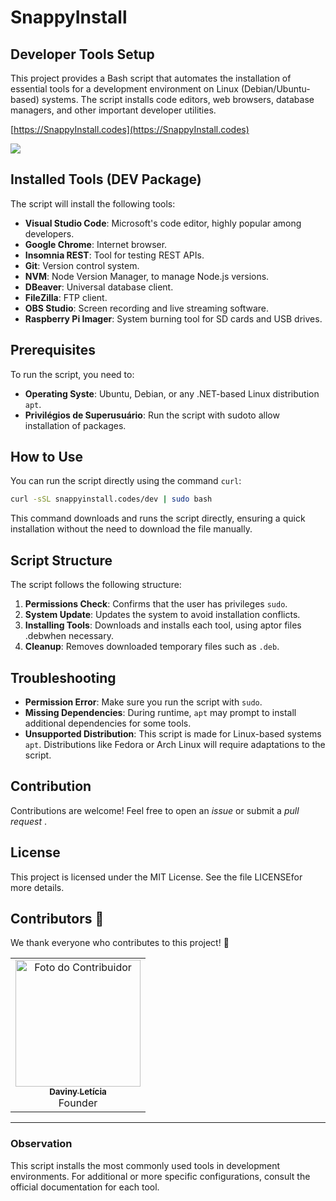 # SnappyInstall

## Developer Tools Setup

This project provides a Bash script that automates the installation of essential tools for a development environment on Linux (Debian/Ubuntu-based) systems. The script installs code editors, web browsers, database managers, and other important developer utilities.

[https://SnappyInstall.codes](https://SnappyInstall.codes)

<img class="mascote" src='https://snappyinstall.codes/img/mascote.png'/>

## Installed Tools (DEV Package)

The script will install the following tools:

- **Visual Studio Code**: Microsoft's code editor, highly popular among developers.
- **Google Chrome**: Internet browser.
- **Insomnia REST**: Tool for testing REST APIs.
- **Git**: Version control system.
- **NVM**: Node Version Manager, to manage Node.js versions.
- **DBeaver**: Universal database client.
- **FileZilla**: FTP client.
- **OBS Studio**: Screen recording and live streaming software.
- **Raspberry Pi Imager**: System burning tool for SD cards and USB drives.

## Prerequisites

To run the script, you need to:

- **Operating Syste**: Ubuntu, Debian, or any .NET-based Linux distribution `apt`.
- **Privilégios de Superusuário**: Run the script with sudoto allow installation of packages.

## How to Use

You can run the script directly using the command `curl`:

```bash
curl -sSL snappyinstall.codes/dev | sudo bash
```

This command downloads and runs the script directly, ensuring a quick installation without the need to download the file manually.

## Script Structure

The script follows the following structure:

1. **Permissions Check**: Confirms that the user has privileges `sudo`.
2. **System Update**: Updates the system to avoid installation conflicts.
3. **Installing Tools**: Downloads and installs each tool, using aptor files .debwhen necessary.
4. **Cleanup**: Removes downloaded temporary files such as `.deb`.

## Troubleshooting

- **Permission Error**: Make sure you run the script with `sudo`.
- **Missing Dependencies**: During runtime, `apt` may prompt to install additional dependencies for some tools.
- **Unsupported Distribution**: This script is made for Linux-based systems `apt`. Distributions like Fedora or Arch Linux will require adaptations to the script.

## Contribution

Contributions are welcome! Feel free to open an *issue* or submit a *pull request* .


## License

This project is licensed under the MIT License. See the file LICENSEfor more details.

## Contributors 🤝

We thank everyone who contributes to this project! 🎉


<table>
  <tr>
    <td align="center">
      <a href="https://github.com/davinyleticia">
        <img src="https://avatars.githubusercontent.com/davinyleticia" width="200px;" height="203px" alt="Foto do Contribuidor"/><br>
        <sub><b>Daviny Letícia</b></sub>
      </a><br>
      Founder
    </td>
    

  </tr>
</table>


---

### Observation

This script installs the most commonly used tools in development environments. For additional or more specific configurations, consult the official documentation for each tool.

